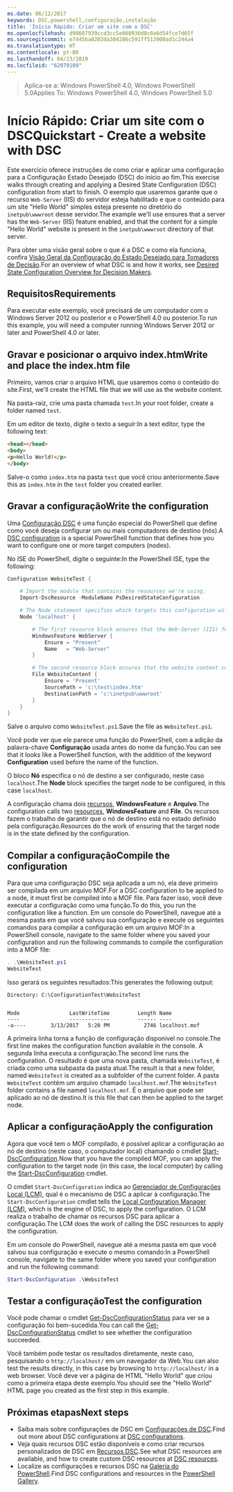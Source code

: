 ```yaml
---
ms.date: 06/12/2017
keywords: DSC,powershell,configuração,instalação
title: 'Início Rápido: Criar um site com o DSC'
ms.openlocfilehash: d98607939ccd3cc5e660936d8c0a6d54fce7d65f
ms.sourcegitcommit: e7445ba8203da304286c591ff513900ad1c244a4
ms.translationtype: HT
ms.contentlocale: pt-BR
ms.lasthandoff: 04/23/2019
ms.locfileid: "62079109"
---
```

> <span data-ttu-id="7b25b-103">Aplica-se a: Windows PowerShell 4.0, Windows PowerShell 5.0</span><span class="sxs-lookup"><span data-stu-id="7b25b-103">Applies To: Windows PowerShell 4.0, Windows PowerShell 5.0</span></span>

# <a name="quickstart---create-a-website-with-dsc"></a><span data-ttu-id="7b25b-104">Início Rápido: Criar um site com o DSC</span><span class="sxs-lookup"><span data-stu-id="7b25b-104">Quickstart - Create a website with DSC</span></span>

<span data-ttu-id="7b25b-105">Este exercício oferece instruções de como criar e aplicar uma configuração para a Configuração Estado Desejado (DSC) do início ao fim.</span><span class="sxs-lookup"><span data-stu-id="7b25b-105">This exercise walks through creating and applying a Desired State Configuration (DSC) configuration from start to finish.</span></span>
<span data-ttu-id="7b25b-106">O exemplo que usaremos garante que o recurso `Web-Server` (IIS) do servidor esteja habilitado e que o conteúdo para um site "Hello World" simples esteja presente no diretório do `inetpub\wwwroot` desse servidor.</span><span class="sxs-lookup"><span data-stu-id="7b25b-106">The example we'll use ensures that a server has the `Web-Server` (IIS) feature enabled, and that the content for a simple "Hello World" website is present in the `inetpub\wwwroot` directory of that server.</span></span>

<span data-ttu-id="7b25b-107">Para obter uma visão geral sobre o que é a DSC e como ela funciona, confira [Visão Geral da Configuração do Estado Desejado para Tomadores de Decisão](../overview/decisionMaker.md).</span><span class="sxs-lookup"><span data-stu-id="7b25b-107">For an overview of what DSC is and how it works, see [Desired State Configuration Overview for Decision Makers](../overview/decisionMaker.md).</span></span>

## <a name="requirements"></a><span data-ttu-id="7b25b-108">Requisitos</span><span class="sxs-lookup"><span data-stu-id="7b25b-108">Requirements</span></span>

<span data-ttu-id="7b25b-109">Para executar este exemplo, você precisará de um computador com o Windows Server 2012 ou posterior e o PowerShell 4.0 ou posterior.</span><span class="sxs-lookup"><span data-stu-id="7b25b-109">To run this example, you will need a computer running Windows Server 2012 or later and PowerShell 4.0 or later.</span></span>

## <a name="write-and-place-the-indexhtm-file"></a><span data-ttu-id="7b25b-110">Gravar e posicionar o arquivo index.htm</span><span class="sxs-lookup"><span data-stu-id="7b25b-110">Write and place the index.htm file</span></span>

<span data-ttu-id="7b25b-111">Primeiro, vamos criar o arquivo HTML que usaremos como o conteúdo do site.</span><span class="sxs-lookup"><span data-stu-id="7b25b-111">First, we'll create the HTML file that we will use as the website content.</span></span>

<span data-ttu-id="7b25b-112">Na pasta-raiz, crie uma pasta chamada `test`.</span><span class="sxs-lookup"><span data-stu-id="7b25b-112">In your root folder, create a folder named `test`.</span></span>

<span data-ttu-id="7b25b-113">Em um editor de texto, digite o texto a seguir:</span><span class="sxs-lookup"><span data-stu-id="7b25b-113">In a text editor, type the following text:</span></span>

```html
<head></head>
<body>
<p>Hello World!</p>
</body>
```

<span data-ttu-id="7b25b-114">Salve-o como `index.htm` na pasta `test` que você criou anteriormente.</span><span class="sxs-lookup"><span data-stu-id="7b25b-114">Save this as `index.htm` in the `test` folder you created earlier.</span></span>

## <a name="write-the-configuration"></a><span data-ttu-id="7b25b-115">Gravar a configuração</span><span class="sxs-lookup"><span data-stu-id="7b25b-115">Write the configuration</span></span>

<span data-ttu-id="7b25b-116">Uma [Configuração DSC](../configurations/configurations.md) é uma função especial do PowerShell que define como você deseja configurar um ou mais computadores de destino (nós).</span><span class="sxs-lookup"><span data-stu-id="7b25b-116">A [DSC configuration](../configurations/configurations.md) is a special PowerShell function that defines how you want to configure one or more target computers (nodes).</span></span>

<span data-ttu-id="7b25b-117">No ISE do PowerShell, digite o seguinte:</span><span class="sxs-lookup"><span data-stu-id="7b25b-117">In the PowerShell ISE, type the following:</span></span>

```powershell
Configuration WebsiteTest {

    # Import the module that contains the resources we're using.
    Import-DscResource -ModuleName PsDesiredStateConfiguration

    # The Node statement specifies which targets this configuration will be applied to.
    Node 'localhost' {

        # The first resource block ensures that the Web-Server (IIS) feature is enabled.
        WindowsFeature WebServer {
            Ensure = "Present"
            Name   = "Web-Server"
        }

        # The second resource block ensures that the website content copied to the website root folder.
        File WebsiteContent {
            Ensure = 'Present'
            SourcePath = 'c:\test\index.htm'
            DestinationPath = 'c:\inetpub\wwwroot'
        }
    }
}
```

<span data-ttu-id="7b25b-118">Salve o arquivo como `WebsiteTest.ps1`.</span><span class="sxs-lookup"><span data-stu-id="7b25b-118">Save the file as `WebsiteTest.ps1`.</span></span>

<span data-ttu-id="7b25b-119">Você pode ver que ele parece uma função do PowerShell, com a adição da palavra-chave **Configuração** usada antes do nome da função.</span><span class="sxs-lookup"><span data-stu-id="7b25b-119">You can see that it looks like a PowerShell function, with the addition of the keyword **Configuration** used before the name of the function.</span></span>

<span data-ttu-id="7b25b-120">O bloco **Nó** especifica o nó de destino a ser configurado, neste caso `localhost`.</span><span class="sxs-lookup"><span data-stu-id="7b25b-120">The **Node** block specifies the target node to be configured, in this case `localhost`.</span></span>

<span data-ttu-id="7b25b-121">A configuração chama dois [recursos](../resources/resources.md), **WindowsFeature** e **Arquivo**.</span><span class="sxs-lookup"><span data-stu-id="7b25b-121">The configuration calls two [resources](../resources/resources.md), **WindowsFeature** and **File**.</span></span>
<span data-ttu-id="7b25b-122">Os recursos fazem o trabalho de garantir que o nó de destino está no estado definido pela configuração.</span><span class="sxs-lookup"><span data-stu-id="7b25b-122">Resources do the work of ensuring that the target node is in the state defined by the configuration.</span></span>

## <a name="compile-the-configuration"></a><span data-ttu-id="7b25b-123">Compilar a configuração</span><span class="sxs-lookup"><span data-stu-id="7b25b-123">Compile the configuration</span></span>

<span data-ttu-id="7b25b-124">Para que uma configuração DSC seja aplicada a um nó, ela deve primeiro ser compilada em um arquivo MOF.</span><span class="sxs-lookup"><span data-stu-id="7b25b-124">For a DSC configuration to be applied to a node, it must first be compiled into a MOF file.</span></span>
<span data-ttu-id="7b25b-125">Para fazer isso, você deve executar a configuração como uma função.</span><span class="sxs-lookup"><span data-stu-id="7b25b-125">To do this, you run the configuration like a function.</span></span>
<span data-ttu-id="7b25b-126">Em um console do PowerShell, navegue até a mesma pasta em que você salvou sua configuração e execute os seguintes comandos para compilar a configuração em um arquivo MOF:</span><span class="sxs-lookup"><span data-stu-id="7b25b-126">In a PowerShell console, navigate to the same folder where you saved your configuration and run the following commands to compile the configuration into a MOF file:</span></span>

```powershell
. .\WebsiteTest.ps1
WebsiteTest
```

<span data-ttu-id="7b25b-127">Isso gerará os seguintes resultados:</span><span class="sxs-lookup"><span data-stu-id="7b25b-127">This generates the following output:</span></span>

```
Directory: C:\ConfigurationTest\WebsiteTest


Mode                LastWriteTime         Length Name
----                -------------         ------ ----
-a----        3/13/2017   5:20 PM           2746 localhost.mof
```

<span data-ttu-id="7b25b-128">A primeira linha torna a função de configuração disponível no console.</span><span class="sxs-lookup"><span data-stu-id="7b25b-128">The first line makes the configuration function available in the console.</span></span>
<span data-ttu-id="7b25b-129">A segunda linha executa a configuração.</span><span class="sxs-lookup"><span data-stu-id="7b25b-129">The second line runs the configuration.</span></span>
<span data-ttu-id="7b25b-130">O resultado é que uma nova pasta, chamada `WebsiteTest`, é criada como uma subpasta da pasta atual.</span><span class="sxs-lookup"><span data-stu-id="7b25b-130">The result is that a new folder, named `WebsiteTest` is created as a subfolder of the current folder.</span></span>
<span data-ttu-id="7b25b-131">A pasta `WebsiteTest` contém um arquivo chamado `localhost.mof`.</span><span class="sxs-lookup"><span data-stu-id="7b25b-131">The `WebsiteTest` folder contains a file named `localhost.mof`.</span></span>
<span data-ttu-id="7b25b-132">É o arquivo que pode ser aplicado ao nó de destino.</span><span class="sxs-lookup"><span data-stu-id="7b25b-132">It is this file that can then be applied to the target node.</span></span>

## <a name="apply-the-configuration"></a><span data-ttu-id="7b25b-133">Aplicar a configuração</span><span class="sxs-lookup"><span data-stu-id="7b25b-133">Apply the configuration</span></span>

<span data-ttu-id="7b25b-134">Agora que você tem o MOF compilado, é possível aplicar a configuração ao nó de destino (neste caso, o computador local) chamando o cmdlet [Start-DscConfiguration](/powershell/module/psdesiredstateconfiguration/start-dscconfiguration).</span><span class="sxs-lookup"><span data-stu-id="7b25b-134">Now that you have the compiled MOF, you can apply the configuration to the target node (in this case, the local computer) by calling the [Start-DscConfiguration](/powershell/module/psdesiredstateconfiguration/start-dscconfiguration) cmdlet.</span></span>

<span data-ttu-id="7b25b-135">O cmdlet `Start-DscConfiguration` indica ao [Gerenciador de Configurações Local (LCM)](../managing-nodes/metaConfig.md), qual é o mecanismo de DSC a aplicar à configuração.</span><span class="sxs-lookup"><span data-stu-id="7b25b-135">The `Start-DscConfiguration` cmdlet tells the [Local Configuration Manager (LCM)](../managing-nodes/metaConfig.md), which is the engine of DSC, to apply the configuration.</span></span>
<span data-ttu-id="7b25b-136">O LCM realiza o trabalho de chamar os recursos DSC para aplicar a configuração.</span><span class="sxs-lookup"><span data-stu-id="7b25b-136">The LCM does the work of calling the DSC resources to apply the configuration.</span></span>

<span data-ttu-id="7b25b-137">Em um console do PowerShell, navegue até a mesma pasta em que você salvou sua configuração e execute o mesmo comando:</span><span class="sxs-lookup"><span data-stu-id="7b25b-137">In a PowerShell console, navigate to the same folder where you saved your configuration and run the following command:</span></span>

```powershell
Start-DscConfiguration .\WebsiteTest
```

## <a name="test-the-configuration"></a><span data-ttu-id="7b25b-138">Testar a configuração</span><span class="sxs-lookup"><span data-stu-id="7b25b-138">Test the configuration</span></span>

<span data-ttu-id="7b25b-139">Você pode chamar o cmdlet [Get-DscConfigurationStatus](/powershell/module/psdesiredstateconfiguration/get-dscconfigurationstatus) para ver se a configuração foi bem-sucedida.</span><span class="sxs-lookup"><span data-stu-id="7b25b-139">You can call the [Get-DscConfigurationStatus](/powershell/module/psdesiredstateconfiguration/get-dscconfigurationstatus) cmdlet to see whether the configuration succeeded.</span></span>

<span data-ttu-id="7b25b-140">Você também pode testar os resultados diretamente, neste caso, pesquisando o `http://localhost/` em um navegador da Web.</span><span class="sxs-lookup"><span data-stu-id="7b25b-140">You can also test the results directly, in this case by browsing to `http://localhost/` in a web browser.</span></span>
<span data-ttu-id="7b25b-141">Você deve ver a página de HTML "Hello World" que criou como a primeira etapa deste exemplo.</span><span class="sxs-lookup"><span data-stu-id="7b25b-141">You should see the "Hello World" HTML page you created as the first step in this example.</span></span>

## <a name="next-steps"></a><span data-ttu-id="7b25b-142">Próximas etapas</span><span class="sxs-lookup"><span data-stu-id="7b25b-142">Next steps</span></span>

- <span data-ttu-id="7b25b-143">Saiba mais sobre configurações de DSC em [Configurações de DSC](../configurations/configurations.md).</span><span class="sxs-lookup"><span data-stu-id="7b25b-143">Find out more about DSC configurations at [DSC configurations](../configurations/configurations.md).</span></span>
- <span data-ttu-id="7b25b-144">Veja quais recursos DSC estão disponíveis e como criar recursos personalizados de DSC em [Recursos DSC](../resources/resources.md).</span><span class="sxs-lookup"><span data-stu-id="7b25b-144">See what DSC resources are available, and how to create custom DSC resources at [DSC resources](../resources/resources.md).</span></span>
- <span data-ttu-id="7b25b-145">Localize as configurações e recursos DSC na [Galeria do PowerShell](https://www.powershellgallery.com/).</span><span class="sxs-lookup"><span data-stu-id="7b25b-145">Find DSC configurations and resources in the [PowerShell Gallery](https://www.powershellgallery.com/).</span></span>
